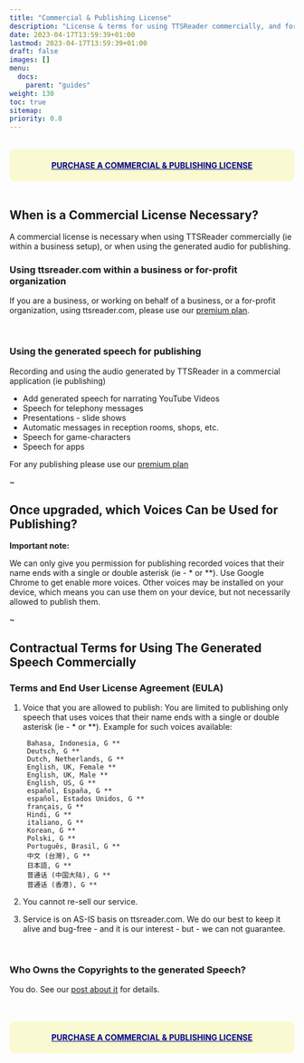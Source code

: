 ```yaml
---
title: "Commercial & Publishing License"
description: "License & terms for using TTSReader commercially, and for using the generated audio for publishing."
date: 2023-04-17T13:59:39+01:00
lastmod: 2023-04-17T13:59:39+01:00
draft: false
images: []
menu:
  docs:
    parent: "guides"
weight: 130
toc: true
sitemap:
priority: 0.8
---
```


<br/>
<a href="https://ttsreader.com/upgrade/" style="cursor:pointer;display:block;color:darkblue;font-weight:bold;text-transform: uppercase;background-color: lightgoldenrodyellow;border-radius: 10px;padding:20px;text-align: center">
   Purchase a commercial & publishing license
</a>
<br/>


## When is a Commercial License Necessary?

A commercial license is necessary when using TTSReader commercially (ie within a business setup), or when using the generated audio for publishing.

### Using ttsreader.com within a business or for-profit organization
If you are a business, or working on behalf of a business, or a for-profit organization, using ttsreader.com, please use our [premium plan](https://ttsreader.com/upgrade/).

<br/>

### Using the generated speech for publishing
Recording and using the audio generated by TTSReader in a commercial application (ie publishing)

* Add generated speech for narrating YouTube Videos
* Speech for telephony messages
* Presentations - slide shows
* Automatic messages in reception rooms, shops, etc.
* Speech for game-characters
* Speech for apps

For any publishing please use our [premium plan](https://ttsreader.com/upgrade/)

~

## Once upgraded, which Voices Can be Used for Publishing?

**Important note:**

We can only give you permission for publishing recorded voices that their name ends with a single or double asterisk (ie - * or **). Use Google Chrome to get enable more voices. Other voices may be installed on your device, which means you can use them on your device, but not necessarily allowed to publish them.

~

## Contractual Terms for Using The Generated Speech Commercially

### Terms and End User License Agreement (EULA)

1) Voice that you are allowed to publish:  You are limited to publishing only speech that uses voices that their name ends with a single or double asterisk (ie - * or **). Example for such voices available:

        Bahasa, Indonesia, G **
        Deutsch, G **
        Dutch, Netherlands, G **
        English, UK, Female **
        English, UK, Male **
        English, US, G **
        español, España, G **
        español, Estados Unidos, G **
        français, G **
        Hindi, G **
        italiano, G **
        Korean, G **
        Polski, G **
        Português, Brasil, G **
        中文 (台灣), G **
        日本語, G **
        普通话 (中国大陆), G **
        普通话 (香港), G **

2) You cannot re-sell our service.

3) Service is on AS-IS basis on ttsreader.com. We do our best to keep it alive and bug-free - and it is our interest - but - we can not guarantee.



<br/>

### Who Owns the Copyrights to the generated Speech?

You do. See our [post about it](https://ttsreader.com/blog/2017/05/10/copyright/) for details.

<br/>

<br/>
<a href="https://ttsreader.com/upgrade/" style="cursor:pointer;display:block;color:darkblue;font-weight:bold;text-transform: uppercase;background-color: lightgoldenrodyellow;border-radius: 10px;padding:20px;text-align: center">
   Purchase a commercial & publishing license
</a>
<br/>
